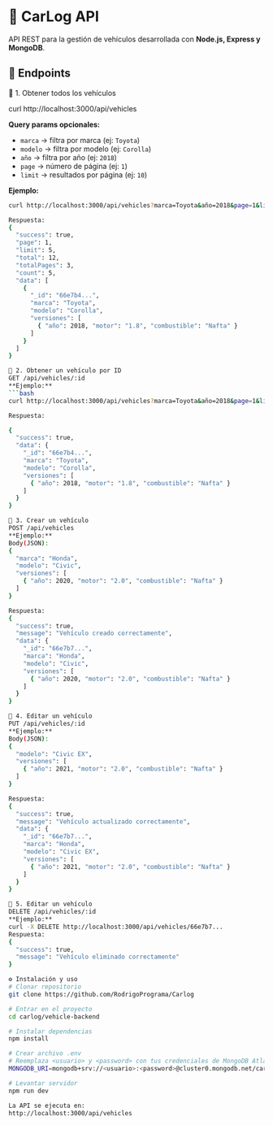 # 🚗 CarLog API

API REST para la gestión de vehículos desarrollada con **Node.js, Express y MongoDB**.  

## 🔗 Endpoints

📍 1. Obtener todos los vehículos

curl http://localhost:3000/api/vehicles


**Query params opcionales:**
- `marca` → filtra por marca (ej: `Toyota`)  
- `modelo` → filtra por modelo (ej: `Corolla`)  
- `año` → filtra por año (ej: `2018`)  
- `page` → número de página (ej: `1`)  
- `limit` → resultados por página (ej: `10`)  

**Ejemplo:**
```bash
curl http://localhost:3000/api/vehicles?marca=Toyota&año=2018&page=1&limit=5

Respuesta:
{
  "success": true,
  "page": 1,
  "limit": 5,
  "total": 12,
  "totalPages": 3,
  "count": 5,
  "data": [
    {
      "_id": "66e7b4...",
      "marca": "Toyota",
      "modelo": "Corolla",
      "versiones": [
        { "año": 2018, "motor": "1.8", "combustible": "Nafta" }
      ]
    }
  ]
}

📍 2. Obtener un vehículo por ID
GET /api/vehicles/:id
**Ejemplo:**
```bash
curl http://localhost:3000/api/vehicles?marca=Toyota&año=2018&page=1&limit=5

Respuesta:

{
  "success": true,
  "data": {
    "_id": "66e7b4...",
    "marca": "Toyota",
    "modelo": "Corolla",
    "versiones": [
      { "año": 2018, "motor": "1.8", "combustible": "Nafta" }
    ]
  }
}

📍 3. Crear un vehículo
POST /api/vehicles
**Ejemplo:**
Body(JSON):
{
  "marca": "Honda",
  "modelo": "Civic",
  "versiones": [
    { "año": 2020, "motor": "2.0", "combustible": "Nafta" }
  ]
}

Respuesta:
{
  "success": true,
  "message": "Vehículo creado correctamente",
  "data": {
    "_id": "66e7b7...",
    "marca": "Honda",
    "modelo": "Civic",
    "versiones": [
      { "año": 2020, "motor": "2.0", "combustible": "Nafta" }
    ]
  }
}

📍 4. Editar un vehículo
PUT /api/vehicles/:id
**Ejemplo:**
Body(JSON):
{
  "modelo": "Civic EX",
  "versiones": [
    { "año": 2021, "motor": "2.0", "combustible": "Nafta" }
  ]
}

Respuesta:
{
  "success": true,
  "message": "Vehículo actualizado correctamente",
  "data": {
    "_id": "66e7b7...",
    "marca": "Honda",
    "modelo": "Civic EX",
    "versiones": [
      { "año": 2021, "motor": "2.0", "combustible": "Nafta" }
    ]
  }
}

📍 5. Editar un vehículo
DELETE /api/vehicles/:id
**Ejemplo:**
curl -X DELETE http://localhost:3000/api/vehicles/66e7b7...
Respuesta:
{
  "success": true,
  "message": "Vehículo eliminado correctamente"
}

⚙️ Instalación y uso
# Clonar repositorio
git clone https://github.com/RodrigoPrograma/Carlog

# Entrar en el proyecto
cd carlog/vehicle-backend

# Instalar dependencias
npm install

# Crear archivo .env
# Reemplaza <usuario> y <password> con tus credenciales de MongoDB Atlas
MONGODB_URI=mongodb+srv://<usuario>:<password>@cluster0.mongodb.net/carlog?retryWrites=true&w=majority

# Levantar servidor
npm run dev

La API se ejecuta en:
http://localhost:3000/api/vehicles

